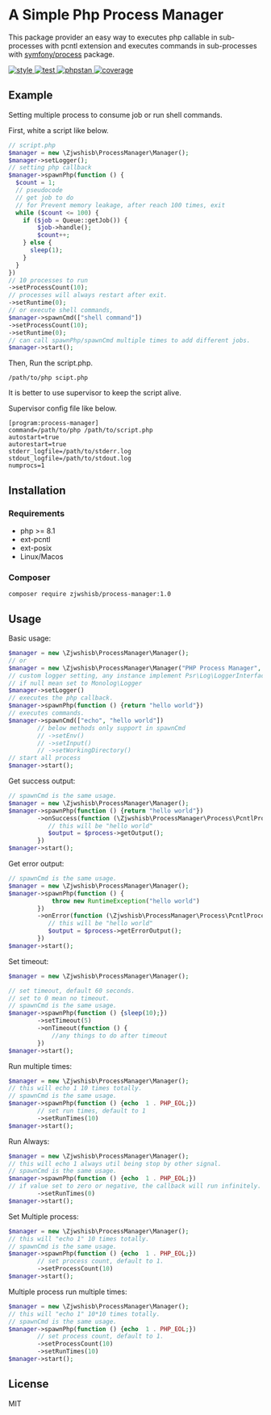 # A Simple Php Process Manager
This package provider an easy way to executes php callable in sub-processes with pcntl extension and executes commands in sub-processes
with [symfony/process](https://github.com/symfony/process) package.

<a href="https://github.com/zjwshisb/process-manager/actions">
<img alt="style" src="https://img.shields.io/github/actions/workflow/status/zjwshisb/process-manager/style.yml?logo=%3D&label=style" />
</a>
<a href="https://github.com/zjwshisb/process-manager/actions">
<img alt="test" src="https://img.shields.io/github/actions/workflow/status/zjwshisb/process-manager/tester.yml?logo=%3D&label=test" />
</a>
<a href="https://github.com/zjwshisb/process-manager/actions">
<img alt="phpstan" src="https://img.shields.io/github/actions/workflow/status/zjwshisb/process-manager/phpstan.yml??logo=%3D&label=phpstan" />
</a>
<a href="https://github.com/zjwshisb/process-manager/actions">
<img alt="coverage" src="https://img.shields.io/codecov/c/github/zjwshisb/process-manager" />
</a>


## Example
Setting multiple process to consume job or run shell commands.  

First, white a script like below.
```php
// script.php
$manager = new \Zjwshisb\ProcessManager\Manager();
$manager->setLogger();
// setting php callback 
$manager->spawnPhp(function () {
  $count = 1;
  // pseudocode
  // get job to do 
  // for Prevent memory leakage, after reach 100 times, exit
  while ($count <= 100) {
    if ($job = Queue::getJob()) {
        $job->handle();
        $count++;
    } else {
      sleep(1);
    }       
  }
})
// 10 processes to run
->setProcessCount(10);
// processes will always restart after exit.
->setRuntime(0);
// or execute shell commands,
$manager->spawnCmd(["shell command"])
->setProcessCount(10);
->setRuntime(0);
// can call spawnPhp/spawnCmd multiple times to add different jobs. 
$manager->start();

```
Then, Run the script.php.
```shell
/path/to/php scipt.php
```
It is better to use supervisor to keep the script alive.  

Supervisor config file like below.
```
[program:process-manager]
command=/path/to/php /path/to/script.php
autostart=true
autorestart=true
stderr_logfile=/path/to/stderr.log
stdout_logfile=/path/to/stdout.log
numprocs=1
```

## Installation

### Requirements
* php >= 8.1
* ext-pcntl
* ext-posix
* Linux/Macos

### Composer
```shell
composer require zjwshisb/process-manager:1.0
```

## Usage

Basic usage:

```php
$manager = new \Zjwshisb\ProcessManager\Manager();
// or
$manager = new \Zjwshisb\ProcessManager\Manager("PHP Process Manager", "/var/runtime/", 100 * 1000);
// custom logger setting, any instance implement Psr\Log\LoggerInterface support
// if null mean set to Monolog\Logger
$manager->setLogger()
// executes the php callback.
$manager->spawnPhp(function () {return "hello world"})
// executes commands.
$manager->spawnCmd(["echo", "hello world"])
        // below methods only support in spawnCmd
        // ->setEnv()
        // ->setInput()
        // ->setWorkingDirectory()
// start all process
$manager->start();
```
Get success output:

```php
// spawnCmd is the same usage.
$manager = new \Zjwshisb\ProcessManager\Manager();
$manager->spawnPhp(function () {return "hello world"})
        ->onSuccess(function (\Zjwshisb\ProcessManager\Process\PcntlProcess $process) {
           // this will be "hello world"
           $output = $process->getOutput();
        })
$manager->start();
```
Get error output:

```php
// spawnCmd is the same usage.
$manager = new \Zjwshisb\ProcessManager\Manager();
$manager->spawnPhp(function () {
            throw new RuntimeException("hello world")
        })
        ->onError(function (\Zjwshisb\ProcessManager\Process\PcntlProcess $process) {
           // this will be "hello world"
           $output = $process->getErrorOutput();
        })
$manager->start();
```

Set timeout:

```php
$manager = new \Zjwshisb\ProcessManager\Manager();

// set timeout, default 60 seconds.
// set to 0 mean no timeout.
// spawnCmd is the same usage.
$manager->spawnPhp(function () {sleep(10);})
        ->setTimeout(5)
        ->onTimeout(function () {
            //any things to do after timeout
        })
$manager->start();
```


Run multiple times: 

```php
$manager = new \Zjwshisb\ProcessManager\Manager();
// this will echo 1 10 times totally.
// spawnCmd is the same usage.
$manager->spawnPhp(function () {echo  1 . PHP_EOL;})
        // set run times, default to 1
        ->setRunTimes(10)
$manager->start();
```

Run Always:

```php
$manager = new \Zjwshisb\ProcessManager\Manager();
// this will echo 1 always util being stop by other signal.
// spawnCmd is the same usage. 
$manager->spawnPhp(function () {echo  1 . PHP_EOL;})
// if value set to zero or negative, the callback will run infinitely.
        ->setRunTimes(0)
$manager->start();
```

Set Multiple process:

```php
$manager = new \Zjwshisb\ProcessManager\Manager();
// this will "echo 1" 10 times totally.
// spawnCmd is the same usage.
$manager->spawnPhp(function () {echo  1 . PHP_EOL;})
        // set process count, default to 1.
        ->setProcessCount(10)
$manager->start();
```

Multiple process run multiple times:

```php
$manager = new \Zjwshisb\ProcessManager\Manager();
// this will "echo 1" 10*10 times totally.
// spawnCmd is the same usage.
$manager->spawnPhp(function () {echo  1 . PHP_EOL;})
        // set process count, default to 1.
        ->setProcessCount(10)
        ->setRunTimes(10)
$manager->start();
```

## License

MIT